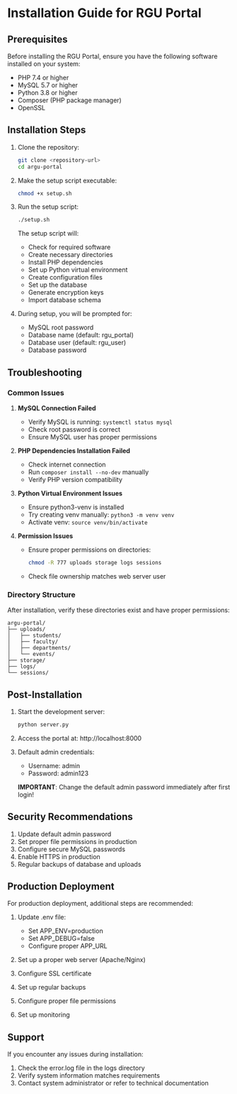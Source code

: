 # Installation Guide for RGU Portal

## Prerequisites

Before installing the RGU Portal, ensure you have the following software installed on your system:

- PHP 7.4 or higher
- MySQL 5.7 or higher
- Python 3.8 or higher
- Composer (PHP package manager)
- OpenSSL

## Installation Steps

1. Clone the repository:
   ```bash
   git clone <repository-url>
   cd argu-portal
   ```

2. Make the setup script executable:
   ```bash
   chmod +x setup.sh
   ```

3. Run the setup script:
   ```bash
   ./setup.sh
   ```

   The setup script will:
   - Check for required software
   - Create necessary directories
   - Install PHP dependencies
   - Set up Python virtual environment
   - Create configuration files
   - Set up the database
   - Generate encryption keys
   - Import database schema

4. During setup, you will be prompted for:
   - MySQL root password
   - Database name (default: rgu_portal)
   - Database user (default: rgu_user)
   - Database password

## Troubleshooting

### Common Issues

1. **MySQL Connection Failed**
   - Verify MySQL is running: `systemctl status mysql`
   - Check root password is correct
   - Ensure MySQL user has proper permissions

2. **PHP Dependencies Installation Failed**
   - Check internet connection
   - Run `composer install --no-dev` manually
   - Verify PHP version compatibility

3. **Python Virtual Environment Issues**
   - Ensure python3-venv is installed
   - Try creating venv manually: `python3 -m venv venv`
   - Activate venv: `source venv/bin/activate`

4. **Permission Issues**
   - Ensure proper permissions on directories:
     ```bash
     chmod -R 777 uploads storage logs sessions
     ```
   - Check file ownership matches web server user

### Directory Structure

After installation, verify these directories exist and have proper permissions:
```
argu-portal/
├── uploads/
│   ├── students/
│   ├── faculty/
│   ├── departments/
│   └── events/
├── storage/
├── logs/
└── sessions/
```

## Post-Installation

1. Start the development server:
   ```bash
   python server.py
   ```

2. Access the portal at: http://localhost:8000

3. Default admin credentials:
   - Username: admin
   - Password: admin123

   **IMPORTANT**: Change the default admin password immediately after first login!

## Security Recommendations

1. Update default admin password
2. Set proper file permissions in production
3. Configure secure MySQL passwords
4. Enable HTTPS in production
5. Regular backups of database and uploads

## Production Deployment

For production deployment, additional steps are recommended:

1. Update .env file:
   - Set APP_ENV=production
   - Set APP_DEBUG=false
   - Configure proper APP_URL

2. Set up a proper web server (Apache/Nginx)
3. Configure SSL certificate
4. Set up regular backups
5. Configure proper file permissions
6. Set up monitoring

## Support

If you encounter any issues during installation:

1. Check the error.log file in the logs directory
2. Verify system information matches requirements
3. Contact system administrator or refer to technical documentation